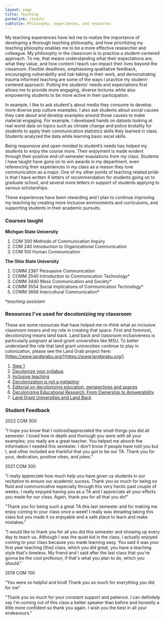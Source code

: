 ```yaml
---
layout: page
title: Teaching
permalink: /teach/
subtitle: Philosophy, experiences, and resources
---
```


My teaching experiences have led me to realize the importance of developing a thorough teaching philosophy, and how prioritizing my teaching philosphy enables me to be a more effective researcher and colleague. My philosophy in the classroom is to practice a student-centered approach. To me, that means understanding what their expectations are, what they value, and how content I teach can impact their lives beyond the classroom. Flexible deadlines, emphasising qualitative feedback, encouraging vulnerability and risk-taking in their work, and demonstrating trauma informed teaching are some of the ways I practice my student-centered approach. Putting the students’ needs and expectations first allows me to provide more engaging, diverse lectures while also empowering students to be more active in their participation. 

In example, I like to ask student's about media they consume to develop more diverse pop culture examples. I also ask students about social causes they care about and develop examples around those causes to make material engaging. For example, I developed hands on datsets looking at real world data on topics such as climate change and police brutality for students to apply their communication statistics skills they learned in class. Students analyzed the data while learning basic excel skills.

Being responsive and open-minded to student’s needs has helped my students to enjoy the course more. Their enjoyment is made evident through their positive end-of-semester evaulations from my class. Students I have taught have gone on to win awards in my department, even referencing their experiences in my class as a reason they love communication as a major. One of my other points of teaching related pride is that I have written 4 letters of recommendation for students going on to graduate school, and several more letters in support of students applying to various scholarships. 

These experiences have been rewarding and I plan to continue improving my teaching by creating more inclusive environments and curriculums, and supporting students in their academic pursuits.

### Courses taught ###
**Michgan State University**

1. COM 300 Methods of Communication Inquiry
2. COM 240 Introduction to Organizational Communication 
3. COM 100 Human Communication


**The Ohio State University**

1. COMM 2367 Persuasive Communication
2. COMM 2540 Introduction to Communication Technology* 
3. COMM 3440 Mass Communication and Society* 
4. COMM 3554 Social Implications of Communication Technology* 
5. COMM 3668 Intercultural Communication* 

**teaching assistant*


### Resources I've used for decolonizing my classroom ###
These are some resources that have helped me re-think what an inclusive classroom means and my role in creating that space. First and foremost, decolonizing means
land back. Land back and classroom inclusiveness is particularly poignant at land-grant universities like MSU. To better understand the role that land grant
universities continue to play in colonization, please see the Land Grab project here: [https://www.landgrabu.org/](https://www.landgrabu.org/)

1. [Step 1](https://ncte.org/blog/2019/04/decolonizing-the-classroom/ "Step 1")
2. [Decolonize your syllabus](https://liberatedgenius.com/2018/decolonize-your-syllabus/ "Decolonize your syllabus")
3. [Inclusive teaching](https://www.insidehighered.com/advice/2020/02/19/practical-steps-toward-more-inclusive-teaching-opinion "Inclusive teaching")
4. [Decolonization is not a metaphor](https://clas.osu.edu/sites/clas.osu.edu/files/Tuck%20and%20Yang%202012%20Decolonization%20is%20not%20a%20metaphor.pdf)
5. [Editorial on decolonizing education, perspectives and spaces](https://www.tandfonline.com/doi/abs/10.1080/13504622.2013.877708)
6. [Decolonizing Educational Research: From Ownership to Answerability](https://www.routledge.com/Decolonizing-Educational-Research-From-Ownership-to-Answerability/Patel/p/book/9781138998728)
7. [Land Grant Universities and Land Back](https://nativeland.info/blog/topics/native-agriculture-land-use/from-land-grant-to-landback-a-story-of-loss-and-resilience/)

### Student Feedback ###
2022 COM 300 

"I hope you know that I noticed/appreciated the small things you did all semester. I loved how in depth and thorough you were with all your examples; you really are a great teacher. You helped me absorb the information I needed this semester. I don't know if people have told you but I, and other included are thankful that you got to be our TA. Thank you for your, dedication, positive vibes, and jokes."

2021 COM 300

"I really appreciate how much help you have given us students in our recitation to ensure our academic sucess. Thank you so much for being so fluid and communicative especially through this very hectic past couple of weeks. I really enjoyed having you as a TA and I appreciate all your efforts you made for our class. Again, thank you for all that you do!" 

"Thank you for being such a great TA this last semester and for making me enjoy coming to your class once a week! I really was dreading taking this class but you made it so enjoyable and a safe place to learn and make mistakes."

"I would like to thank you for all you did this semester and showing up every day to teach us. Although I was the quiet kid in the class, I actually enjoyed coming to your class because you made learning easy. You said it was your first year teaching [this] class, which you did great, you have a teaching style that's timeless. My friend and I said after the last class that you're gonna be the cool professor, if that's what you plan to do, which you should."

2019 COM 100

"You were so helpful and kind! Thank you so much for everything you did for me"

"Thank you so much for your constant support and patience. I can definitely say I'm coming out of this class a better speaker than before and honestly a little more confident so thank you again. I wish you the best in all your endeavours."
